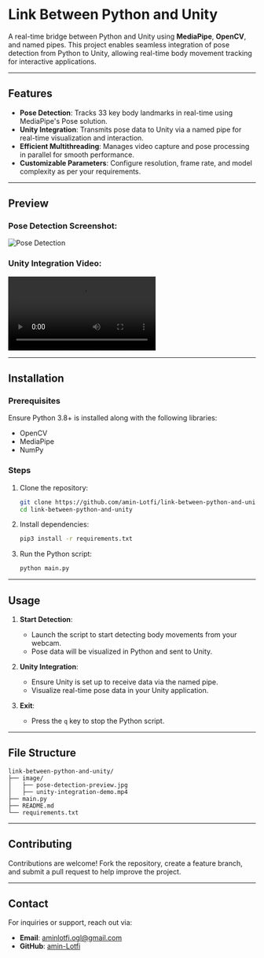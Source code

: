 
# Link Between Python and Unity

A real-time bridge between Python and Unity using **MediaPipe**, **OpenCV**, and named pipes. This project enables seamless integration of pose detection from Python to Unity, allowing real-time body movement tracking for interactive applications.

---

## Features

- **Pose Detection**: Tracks 33 key body landmarks in real-time using MediaPipe's Pose solution.
- **Unity Integration**: Transmits pose data to Unity via a named pipe for real-time visualization and interaction.
- **Efficient Multithreading**: Manages video capture and pose processing in parallel for smooth performance.
- **Customizable Parameters**: Configure resolution, frame rate, and model complexity as per your requirements.

---

## Preview

### Pose Detection Screenshot:  
![Pose Detection](image/Screenshot-from-2024-12-27-14-52-53.png)  

### Unity Integration Video:  
![Unity Integration](image/IMG_2910.mp4)  

---

## Installation

### Prerequisites
Ensure Python 3.8+ is installed along with the following libraries:

- OpenCV
- MediaPipe
- NumPy

### Steps

1. Clone the repository:
   ```bash
   git clone https://github.com/amin-Lotfi/link-between-python-and-unity.git
   cd link-between-python-and-unity
   ```

2. Install dependencies:
   ```bash
   pip3 install -r requirements.txt
   ```

3. Run the Python script:
   ```bash
   python main.py
   ```

---

## Usage

1. **Start Detection**:
   - Launch the script to start detecting body movements from your webcam.
   - Pose data will be visualized in Python and sent to Unity.

2. **Unity Integration**:
   - Ensure Unity is set up to receive data via the named pipe.
   - Visualize real-time pose data in your Unity application.

3. **Exit**:
   - Press the `q` key to stop the Python script.

---

## File Structure
```
link-between-python-and-unity/
├── image/
│   ├── pose-detection-preview.jpg
│   ├── unity-integration-demo.mp4
├── main.py
├── README.md
└── requirements.txt
```

---

## Contributing

Contributions are welcome! Fork the repository, create a feature branch, and submit a pull request to help improve the project.

---

## Contact

For inquiries or support, reach out via:

- **Email**: aminlotfi.ogl@gmail.com
- **GitHub**: [amin-Lotfi](https://github.com/amin-Lotfi)
